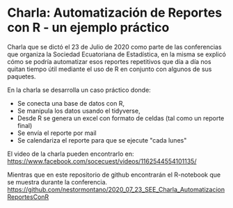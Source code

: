 # Charla: Automatización de Reportes con R - un ejemplo práctico

Charla que se dictó el 23 de Julio de 2020 como parte de las conferencias que organiza la Sociedad Ecuatoriana de Estadística, en la misma se explicó cómo se podría automatizar esos reportes repetitivos que día a día nos quitan tiempo útil mediante el uso de R en conjunto con algunos de sus paquetes.

En la charla se desarrolla un caso práctico donde:
- Se conecta una base de datos con R,
- Se manipula los datos usando el tidyverse,
- Desde R se genera un excel con formato de celdas (tal como un reporte final)
- Se envía el reporte por mail
- Se calendariza el reporte para que se ejecute "cada lunes"

El video de la charla pueden encontrarlo en:
https://www.facebook.com/socecuest/videos/1162544554101135/

Mientras que en este repositorio de github encontrarán el R-notebook que se muestra durante la conferencia.
https://github.com/nestormontano/2020_07_23_SEE_Charla_AutomatizacionReportesConR
